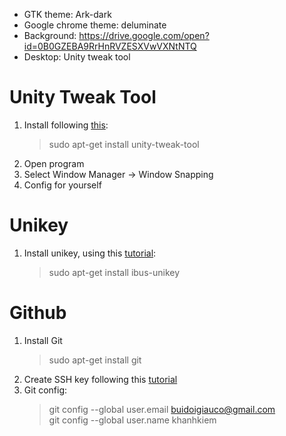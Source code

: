 - GTK theme: Ark-dark
- Google chrome theme: deluminate
- Background: https://drive.google.com/open?id=0B0GZEBA9RrHnRVZESXVwVXNtNTQ
- Desktop: Unity tweak tool

# Unity Tweak Tool
1. Install following [this](http://ask.xmodulo.com/install-unity-tweak-tool-ubuntu-desktop.html):
    > sudo apt-get install unity-tweak-tool
1. Open program
1. Select Window Manager -> Window Snapping
1. Config for yourself

# Unikey
1. Install unikey, using this [tutorial](https://nguyenhuuhoang.com/huong-dan-cai-bo-go-tieng-viet-tren-ubuntu-16-04-lts-ibus-unikey/):
    > sudo apt-get install ibus-unikey

# Github 
1. Install Git
    > sudo apt-get install git  
1. Create SSH key following this [tutorial](https://help.github.com/articles/generating-a-new-ssh-key-and-adding-it-to-the-ssh-agent/)
1. Git config:
    > git config --global user.email buidoigiauco@gmail.com  
    > git config --global user.name khanhkiem